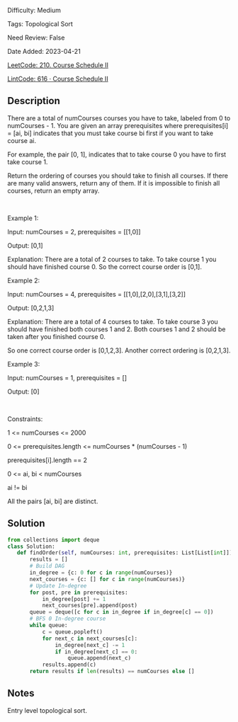 Difficulty: Medium

Tags: Topological Sort

Need Review: False

Date Added: 2023-04-21

[LeetCode: 210. Course Schedule II](https://leetcode.com/problems/course-schedule-ii/)

[LintCode: 616 · Course Schedule II](https://lintcode.com/problem/616 )

## Description 

There are a total of numCourses courses you have to take, labeled from 0 to numCourses - 1. You are given an array prerequisites where prerequisites[i] = [ai, bi] indicates that you must take course bi first if you want to take course ai.



For example, the pair [0, 1], indicates that to take course 0 you have to first take course 1.



Return the ordering of courses you should take to finish all courses. If there are many valid answers, return any of them. If it is impossible to finish all courses, return an empty array.

 

Example 1:



Input: numCourses = 2, prerequisites = [[1,0]]

Output: [0,1]

Explanation: There are a total of 2 courses to take. To take course 1 you should have finished course 0. So the correct course order is [0,1].



Example 2:



Input: numCourses = 4, prerequisites = [[1,0],[2,0],[3,1],[3,2]]

Output: [0,2,1,3]

Explanation: There are a total of 4 courses to take. To take course 3 you should have finished both courses 1 and 2. Both courses 1 and 2 should be taken after you finished course 0.

So one correct course order is [0,1,2,3]. Another correct ordering is [0,2,1,3].



Example 3:



Input: numCourses = 1, prerequisites = []

Output: [0]



 

Constraints:



1 <= numCourses <= 2000

0 <= prerequisites.length <= numCourses * (numCourses - 1)

prerequisites[i].length == 2

0 <= ai, bi < numCourses

ai != bi

All the pairs [ai, bi] are distinct.



## Solution 
 ```python 
from collections import deque
class Solution:
    def findOrder(self, numCourses: int, prerequisites: List[List[int]]) -> List[int]:
        results = []
        # Build DAG
        in_degree = {c: 0 for c in range(numCourses)}
        next_courses = {c: [] for c in range(numCourses)}
        # Update In-degree
        for post, pre in prerequisites:
            in_degree[post] += 1
            next_courses[pre].append(post)
        queue = deque([c for c in in_degree if in_degree[c] == 0])
        # BFS 0 In-degree course
        while queue:
            c = queue.popleft()
            for next_c in next_courses[c]:
                in_degree[next_c] -= 1
                if in_degree[next_c] == 0:
                    queue.append(next_c)
            results.append(c)
        return results if len(results) == numCourses else []
 ``` 
## Notes
Entry level topological sort.